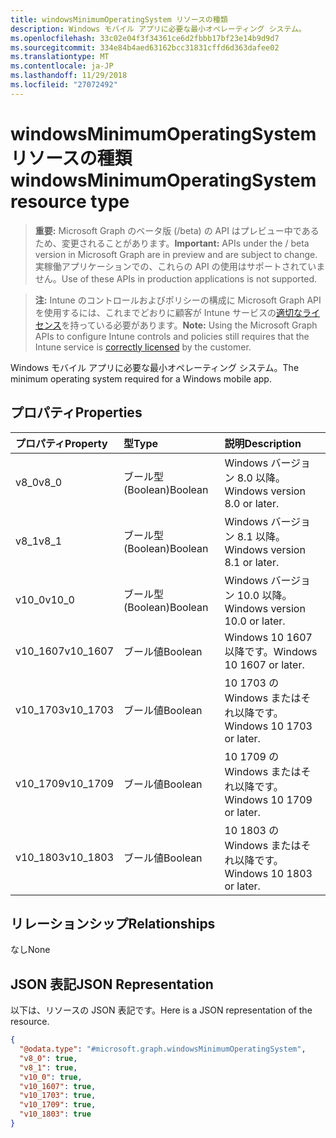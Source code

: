```yaml
---
title: windowsMinimumOperatingSystem リソースの種類
description: Windows モバイル アプリに必要な最小オペレーティング システム。
ms.openlocfilehash: 33c02e04f3f34361ce6d2fbbb17bf23e14b9d9d7
ms.sourcegitcommit: 334e84b4aed63162bcc31831cffd6d363dafee02
ms.translationtype: MT
ms.contentlocale: ja-JP
ms.lasthandoff: 11/29/2018
ms.locfileid: "27072492"
---
```

# <a name="windowsminimumoperatingsystem-resource-type"></a><span data-ttu-id="0ff85-103">windowsMinimumOperatingSystem リソースの種類</span><span class="sxs-lookup"><span data-stu-id="0ff85-103">windowsMinimumOperatingSystem resource type</span></span>

> <span data-ttu-id="0ff85-104">**重要:** Microsoft Graph のベータ版 (/beta) の API はプレビュー中であるため、変更されることがあります。</span><span class="sxs-lookup"><span data-stu-id="0ff85-104">**Important:** APIs under the / beta version in Microsoft Graph are in preview and are subject to change.</span></span> <span data-ttu-id="0ff85-105">実稼働アプリケーションでの、これらの API の使用はサポートされていません。</span><span class="sxs-lookup"><span data-stu-id="0ff85-105">Use of these APIs in production applications is not supported.</span></span>

> <span data-ttu-id="0ff85-106">**注:** Intune のコントロールおよびポリシーの構成に Microsoft Graph API を使用するには、これまでどおりに顧客が Intune サービスの[適切なライセンス](https://go.microsoft.com/fwlink/?linkid=839381)を持っている必要があります。</span><span class="sxs-lookup"><span data-stu-id="0ff85-106">**Note:** Using the Microsoft Graph APIs to configure Intune controls and policies still requires that the Intune service is [correctly licensed](https://go.microsoft.com/fwlink/?linkid=839381) by the customer.</span></span>

<span data-ttu-id="0ff85-107">Windows モバイル アプリに必要な最小オペレーティング システム。</span><span class="sxs-lookup"><span data-stu-id="0ff85-107">The minimum operating system required for a Windows mobile app.</span></span>
## <a name="properties"></a><span data-ttu-id="0ff85-108">プロパティ</span><span class="sxs-lookup"><span data-stu-id="0ff85-108">Properties</span></span>
|<span data-ttu-id="0ff85-109">プロパティ</span><span class="sxs-lookup"><span data-stu-id="0ff85-109">Property</span></span>|<span data-ttu-id="0ff85-110">型</span><span class="sxs-lookup"><span data-stu-id="0ff85-110">Type</span></span>|<span data-ttu-id="0ff85-111">説明</span><span class="sxs-lookup"><span data-stu-id="0ff85-111">Description</span></span>|
|:---|:---|:---|
|<span data-ttu-id="0ff85-112">v8_0</span><span class="sxs-lookup"><span data-stu-id="0ff85-112">v8_0</span></span>|<span data-ttu-id="0ff85-113">ブール型 (Boolean)</span><span class="sxs-lookup"><span data-stu-id="0ff85-113">Boolean</span></span>|<span data-ttu-id="0ff85-114">Windows バージョン 8.0 以降。</span><span class="sxs-lookup"><span data-stu-id="0ff85-114">Windows version 8.0 or later.</span></span>|
|<span data-ttu-id="0ff85-115">v8_1</span><span class="sxs-lookup"><span data-stu-id="0ff85-115">v8_1</span></span>|<span data-ttu-id="0ff85-116">ブール型 (Boolean)</span><span class="sxs-lookup"><span data-stu-id="0ff85-116">Boolean</span></span>|<span data-ttu-id="0ff85-117">Windows バージョン 8.1 以降。</span><span class="sxs-lookup"><span data-stu-id="0ff85-117">Windows version 8.1 or later.</span></span>|
|<span data-ttu-id="0ff85-118">v10_0</span><span class="sxs-lookup"><span data-stu-id="0ff85-118">v10_0</span></span>|<span data-ttu-id="0ff85-119">ブール型 (Boolean)</span><span class="sxs-lookup"><span data-stu-id="0ff85-119">Boolean</span></span>|<span data-ttu-id="0ff85-120">Windows バージョン 10.0 以降。</span><span class="sxs-lookup"><span data-stu-id="0ff85-120">Windows version 10.0 or later.</span></span>|
|<span data-ttu-id="0ff85-121">v10_1607</span><span class="sxs-lookup"><span data-stu-id="0ff85-121">v10_1607</span></span>|<span data-ttu-id="0ff85-122">ブール値</span><span class="sxs-lookup"><span data-stu-id="0ff85-122">Boolean</span></span>|<span data-ttu-id="0ff85-123">Windows 10 1607 以降です。</span><span class="sxs-lookup"><span data-stu-id="0ff85-123">Windows 10 1607 or later.</span></span>|
|<span data-ttu-id="0ff85-124">v10_1703</span><span class="sxs-lookup"><span data-stu-id="0ff85-124">v10_1703</span></span>|<span data-ttu-id="0ff85-125">ブール値</span><span class="sxs-lookup"><span data-stu-id="0ff85-125">Boolean</span></span>|<span data-ttu-id="0ff85-126">10 1703 の Windows またはそれ以降です。</span><span class="sxs-lookup"><span data-stu-id="0ff85-126">Windows 10 1703 or later.</span></span>|
|<span data-ttu-id="0ff85-127">v10_1709</span><span class="sxs-lookup"><span data-stu-id="0ff85-127">v10_1709</span></span>|<span data-ttu-id="0ff85-128">ブール値</span><span class="sxs-lookup"><span data-stu-id="0ff85-128">Boolean</span></span>|<span data-ttu-id="0ff85-129">10 1709 の Windows またはそれ以降です。</span><span class="sxs-lookup"><span data-stu-id="0ff85-129">Windows 10 1709 or later.</span></span>|
|<span data-ttu-id="0ff85-130">v10_1803</span><span class="sxs-lookup"><span data-stu-id="0ff85-130">v10_1803</span></span>|<span data-ttu-id="0ff85-131">ブール値</span><span class="sxs-lookup"><span data-stu-id="0ff85-131">Boolean</span></span>|<span data-ttu-id="0ff85-132">10 1803 の Windows またはそれ以降です。</span><span class="sxs-lookup"><span data-stu-id="0ff85-132">Windows 10 1803 or later.</span></span>|

## <a name="relationships"></a><span data-ttu-id="0ff85-133">リレーションシップ</span><span class="sxs-lookup"><span data-stu-id="0ff85-133">Relationships</span></span>
<span data-ttu-id="0ff85-134">なし</span><span class="sxs-lookup"><span data-stu-id="0ff85-134">None</span></span>
## <a name="json-representation"></a><span data-ttu-id="0ff85-135">JSON 表記</span><span class="sxs-lookup"><span data-stu-id="0ff85-135">JSON Representation</span></span>
<span data-ttu-id="0ff85-136">以下は、リソースの JSON 表記です。</span><span class="sxs-lookup"><span data-stu-id="0ff85-136">Here is a JSON representation of the resource.</span></span>
<!-- {
  "blockType": "resource",
  "@odata.type": "microsoft.graph.windowsMinimumOperatingSystem"
}
-->
``` json
{
  "@odata.type": "#microsoft.graph.windowsMinimumOperatingSystem",
  "v8_0": true,
  "v8_1": true,
  "v10_0": true,
  "v10_1607": true,
  "v10_1703": true,
  "v10_1709": true,
  "v10_1803": true
}
```





